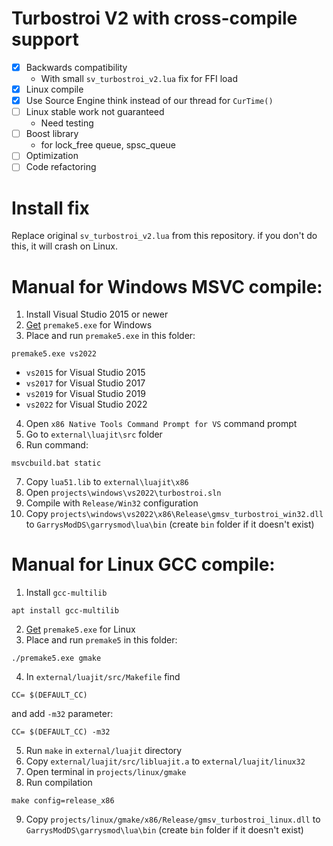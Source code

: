 # Turbostroi V2 with cross-compile support
- [x] Backwards compatibility
  - With small `sv_turbostroi_v2.lua` fix for FFI load
- [x] Linux compile
- [x] Use Source Engine think instead of our thread for `CurTime()`
- [ ] Linux stable work not guaranteed
  - Need testing
- [ ] Boost library
  - for lock_free queue, spsc_queue
- [ ] Optimization
- [ ] Code refactoring 

# Install fix
Replace original `sv_turbostroi_v2.lua` from this repository.
if you don't do this, it will crash on Linux.

# Manual for Windows MSVC compile:
1. Install Visual Studio 2015 or newer
2. [Get](https://premake.github.io/download) `premake5.exe` for Windows
3. Place and run `premake5.exe` in this folder:
```
premake5.exe vs2022
```
- `vs2015` for Visual Studio 2015
- `vs2017` for Visual Studio 2017
- `vs2019` for Visual Studio 2019
- `vs2022` for Visual Studio 2022
4. Open `x86 Native Tools Command Prompt for VS` command prompt
5. Go to `external\luajit\src` folder
6. Run command:
```
msvcbuild.bat static
```
7. Copy `lua51.lib` to `external\luajit\x86`
8. Open `projects\windows\vs2022\turbostroi.sln`
9. Compile with `Release/Win32` configuration
10.  Copy `projects\windows\vs2022\x86\Release\gmsv_turbostroi_win32.dll` to `GarrysModDS\garrysmod\lua\bin` (create `bin` folder if it doesn't exist) 

# Manual for Linux GCC compile:
1. Install `gcc-multilib`
```
apt install gcc-multilib
```
2. [Get](https://premake.github.io/download) `premake5.exe` for Linux
3. Place and run `premake5` in this folder:
```
./premake5.exe gmake
```
4. In `external/luajit/src/Makefile` find
```
CC= $(DEFAULT_CC)
```
and add `-m32` parameter:
```
CC= $(DEFAULT_CC) -m32
```

5. Run `make` in `external/luajit` directory
6. Copy `external/luajit/src/libluajit.a` to `external/luajit/linux32`
7. Open terminal in `projects/linux/gmake`
8. Run compilation
```
make config=release_x86
```
9. Copy `projects/linux/gmake/x86/Release/gmsv_turbostroi_linux.dll` to `GarrysModDS\garrysmod\lua\bin` (create `bin` folder if it doesn't exist) 